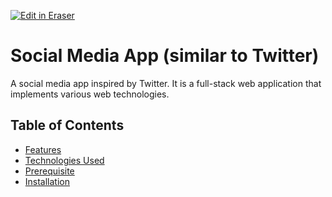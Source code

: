 <p><a target="_blank" href="https://app.eraser.io/workspace/uDaPsDrADYMgrBOAU7hv" id="edit-in-eraser-github-link"><img alt="Edit in Eraser" src="https://firebasestorage.googleapis.com/v0/b/second-petal-295822.appspot.com/o/images%2Fgithub%2FOpen%20in%20Eraser.svg?alt=media&amp;token=968381c8-a7e7-472a-8ed6-4a6626da5501"></a></p>

# Social Media App (similar to Twitter)
A social media app inspired by Twitter. It is a full-stack web application that implements various web technologies.

## Table of Contents
- [﻿Features](#features) 
- [﻿Technologies Used](#technologies-used) 
- [﻿Prerequisite](#prerequisite) 
- [﻿Installation](#installation) 




<!--- Eraser file: https://app.eraser.io/workspace/uDaPsDrADYMgrBOAU7hv --->